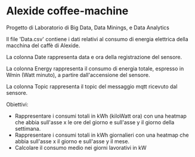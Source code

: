 # Alexide coffee-machine
Progetto di Laboratorio di Big Data, Data Minings, e Data Analytics

Il file 'Data.csv' contiene i dati relativi al consumo di energia elettrica della macchina del caffè di Alexide.

La colonna Date rappresenta data e ora della registrazione del sensore.

La colonna Energy rappresenta il consumo di energia totale, espresso in Wmin (Watt minuto), a partire dall'accensione del sensore.

La colonna Topic rappresenta il topic del messaggio mqtt ricevuto dal sensore.

Obiettivi:

* Rappresentare i consumi totali in kWh (kiloWatt ora) con una heatmap che abbia sull'asse x le ore del giorno e sull'asse y il giorno della settimana.
* Rappresentare i consumi totali in kWh giornalieri con una heatmap che abbia sull'asse x il giorno e sull'asse y il mese.
* Calcolare il consumo medio nei giorni lavorativi in kW
